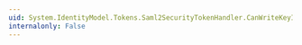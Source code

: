 ```yaml
---
uid: System.IdentityModel.Tokens.Saml2SecurityTokenHandler.CanWriteKeyIdentifierClause(System.IdentityModel.Tokens.SecurityKeyIdentifierClause)
internalonly: False
---
```

